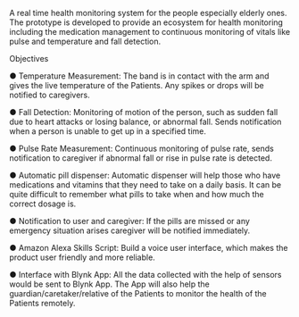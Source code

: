 A real time health monitoring system for the people especially elderly ones.
The prototype is developed to provide an ecosystem for health monitoring
including the medication management to continuous monitoring of vitals like
pulse and temperature and fall detection.

Objectives

● Temperature Measurement: The band is in contact with the arm and gives the live temperature of the Patients. Any spikes or drops will be notified to caregivers. 

● Fall Detection: Monitoring of motion of the person, such as sudden fall due to heart attacks or losing balance, or abnormal fall. Sends notification when a person is unable to get up in a specified time. 

● Pulse Rate Measurement: Continuous monitoring of pulse rate, sends notification to caregiver if abnormal fall or rise in pulse rate is detected.

● Automatic pill dispenser: Automatic dispenser will help those who have medications and vitamins that they need to take on a daily basis. It can be quite difficult to remember what pills to take when and how much the correct dosage is.

● Notification to user and caregiver: If the pills are missed or any emergency situation arises caregiver will be notified immediately.

● Amazon Alexa Skills Script: Build a voice user interface, which makes the product user friendly and more reliable.

● Interface with Blynk App: All the data collected with the help of sensors would be sent to Blynk App. The App will also help the guardian/caretaker/relative of the Patients to monitor the health of the Patients remotely.

